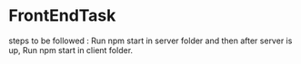 # FrontEndTask


steps to be followed :
Run npm start in server folder and then after server is up,
Run npm start in client folder.
